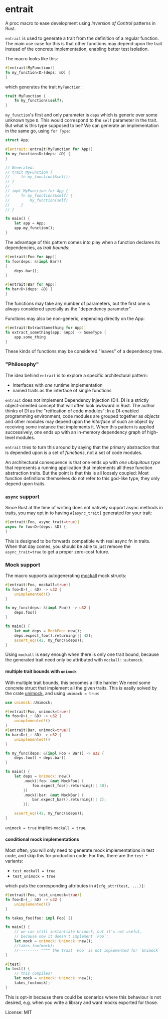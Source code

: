 # entrait

A proc macro to ease development using _Inversion of Control_ patterns in Rust.

`entrait` is used to generate a trait from the definition of a regular function.
The main use case for this is that other functions may depend upon the trait
instead of the concrete implementation, enabling better test isolation.

The macro looks like this:

```rust
#[entrait(MyFunction)]
fn my_function<D>(deps: &D) {
}
```

which generates the trait `MyFunction`:

```rust
trait MyFunction {
    fn my_function(&self);
}
```

`my_function`'s first and only parameter is `deps` which is generic over some unknown type `D`.
This would correspond to the `self` parameter in the trait.
But what is this type supposed to be? We can generate an implementation in the same go, using `for Type`:

```rust
struct App;

#[entrait::entrait(MyFunction for App)]
fn my_function<D>(deps: &D) {
}

// Generated:
// trait MyFunction {
//     fn my_function(&self);
// }
//
// impl MyFunction for App {
//     fn my_function(&self) {
//         my_function(self)
//     }
// }

fn main() {
    let app = App;
    app.my_function();
}
```

The advantage of this pattern comes into play when a function declares its dependencies, as _trait bounds_:


```rust
#[entrait(Foo for App)]
fn foo(deps: &(impl Bar))
{
    deps.bar();
}

#[entrait(Bar for App)]
fn bar<D>(deps: &D) {
}
```

The functions may take any number of parameters, but the first one is always considered specially as the "dependency parameter".

Functions may also be non-generic, depending directly on the App:

```rust
#[entrait(ExtractSomething for App)]
fn extract_something(app: &App) -> SomeType {
    app.some_thing
}
```

These kinds of functions may be considered "leaves" of a dependency tree.

### "Philosophy"
The idea behind `entrait` is to explore a specific architectural pattern:
* Interfaces with _one_ runtime implementation
* named traits as the interface of single functions

`entrait` does not implement Dependency Injection (DI). DI is a strictly object-oriented concept that will often look awkward in Rust.
The author thinks of DI as the "reification of code modules": In a DI-enabled programming environment, code modules are grouped together
as _objects_ and other modules may depend upon the _interface_ of such an object by receiving some instance that implements it.
When this pattern is applied successively, one ends up with an in-memory dependency graph of high-level modules.

`entrait` tries to turn this around by saying that the primary abstraction that is depended upon is a set of _functions_, not a set of code modules.

An architectural consequence is that one ends up with _one ubiquitous type_ that represents a running application that implements all
these function abstraction traits. But the point is that this is all loosely coupled: Most function definitions themselves do not refer
to this god-like type, they only depend upon traits.

### `async` support
Since Rust at the time of writing does not natively support async methods in traits, you may opt in to having `#[async_trait]` generated
for your trait:

```rust
#[entrait(Foo, async_trait=true)]
async fn foo<D>(deps: &D) {
}
```
This is designed to be forwards compatible with real async fn in traits. When that day comes, you should be able to just remove the `async_trait=true`
to get a proper zero-cost future.

### Mock support
The macro supports autogenerating [mockall] mock structs:

[mockall]: https://docs.rs/mockall/latest/mockall/

```rust
#[entrait(Foo, mockall=true)]
fn foo<D>(_: &D) -> u32 {
    unimplemented!()
}

fn my_func(deps: &(impl Foo)) -> u32 {
    deps.foo()
}

fn main() {
    let mut deps = MockFoo::new();
    deps.expect_foo().returning(|| 42);
    assert_eq!(42, my_func(&deps));
}
```
Using `mockall` is easy enough when there is only one trait bound, because the generated trait need only be attributed with `mockall::automock`.

#### multiple trait bounds with `unimock`
With multiple trait bounds, this becomes a little harder: We need some concrete struct that implement all the given traits.
This is easily solved by the crate [unimock], and using `unimock = true`:

[unimock]: https://docs.rs/unimock/latest/unimock/

```rust
use unimock::Unimock;

#[entrait(Foo, unimock=true)]
fn foo<D>(_: &D) -> u32 {
    unimplemented!()
}
#[entrait(Bar, unimock=true)]
fn bar<D>(_: &D) -> u32 {
    unimplemented!()
}

fn my_func(deps: &(impl Foo + Bar)) -> u32 {
    deps.foo() + deps.bar()
}

fn main() {
    let deps = Unimock::new()
        .mock(|foo: &mut MockFoo| {
            foo.expect_foo().returning(|| 40);
        })
        .mock(|bar: &mut MockBar| {
            bar.expect_bar().returning(|| 2);
        });

    assert_eq!(42, my_func(&deps));
}
```

`unimock = true` implies `mockall = true`.

#### conditional mock implementations
Most often, you will only need to generate mock implementations in test code, and skip this for production code. For this, there are the `test_*` variants:

* `test_mockall = true`
* `test_unimock = true`

which puts the corresponding attributes in `#[cfg_attr(test, ...)]`:

```rust
#[entrait(Foo, test_unimock=true)]
fn foo<D>(_: &D) -> u32 {
    unimplemented!()
}

fn takes_foo(foo: impl Foo) {}

fn main() {
    // we can still instantiate Unimock, but it's not useful,
    // because now it doesn't implement `Foo`:
    let mock = unimock::Unimock::new();
    //takes_foo(mock);
    //--------- ^^^^ the trait `Foo` is not implemented for `Unimock`
}

#[test]
fn test() {
    // this compiles!
    let mock = unimock::Unimock::new();
    takes_foo(mock);
}
```

This is opt-in because there could be scenarios where this behaviour is not desired, e.g. when you write a library and want mocks exported for those.


License: MIT
